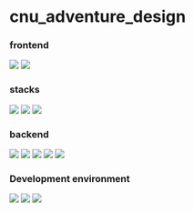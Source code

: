 # cnu_adventure_design

### frontend
<img src="https://img.shields.io/badge/react-native-61DAFB?style=for-the-badge&logo=react&logoColor=white"> <img src="https://img.shields.io/badge/javascript-#7DF1E?style=for-the-badge&logo=javascript&logoColor=white">

### stacks
<img src="https://img.shields.io/badge/expo-000020?style=for-the-badge&logo=expo&logoColor=white"> <img src="https://img.shields.io/badge/tensorflow-FF6F00?style=for-the-badge&logo=tensorflow&logoColor=white"> <img src="https://img.shields.io/badge/babel-F9DC3E?style=for-the-badge&logo=babel&logoColor=white">

### backend
<img src="https://img.shields.io/badge/node.js-339933?style=for-the-badge&logo=nodedotjs&logoColor=white"> <img src="https://img.shields.io/badge/express-000000?style=for-the-badge&logo=express&logoColor=white"> <img src="https://img.shields.io/badge/amazon ec2-FF9900?style=for-the-badge&logo=amazonec2&logoColor=white"> <img src="https://img.shields.io/badge/docker-2496ED?style=for-the-badge&logo=docker&logoColor=white"> <img src="https://img.shields.io/badge/flask-000000?style=for-the-badge&logo=flask&logoColor=white">

### Development environment
<img src="https://img.shields.io/badge/visualstudio-007ACC?style=for-the-badge&logo=visualstudio&logoColor=white"> <img src="https://img.shields.io/badge/ubuntu-E95420?style=for-the-badge&logo=ubuntu&logoColor=white"> <img src="https://img.shields.io/badge/macos-000000?style=for-the-badge&logo=macos&logoColor=white">




